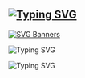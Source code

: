 ## [![Typing SVG](https://readme-typing-svg.demolab.com/?lines=First+line+of+text;Second+line+of+text)](https://git.io/typing-svg)
[![SVG Banners](https://svg-banners.vercel.app/api?type=luminance&text1=DavidMBK%20✦&width=800&height=400)](https://github.com/Akshay090/svg-banners)

![Typing SVG](https://readme-typing-svg.demolab.com?font=Fira+Code&pause=400&color=ffffff&background=00000000&width=450&lines=Hi,+I'm+a+Developer;Hi,+I'm+an+Entrepreneur;Hi,+I'm+an+Innovator;Hi,+I'm+a+Self-starter)

![Typing SVG](https://readme-typing-svg.demolab.com?font=Fira+Code&pause=600&color=ffffff&background=00000000&width=600&lines=Hi,+I'm+a+Developer{{erase:9}}Entrepreneur{{erase:12}}Innovator{{erase:10}}Self-starter&repeat=true)

